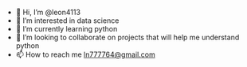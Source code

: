 - 👋 Hi, I’m @leon4113
- 👀 I’m interested in data science
- 🌱 I’m currently learning python
- 💞️ I’m looking to collaborate on projects that will help me understand python
- 📫 How to reach me ln777764@gmail.com

<!---
leon4113/leon4113 is a ✨ special ✨ repository because its `README.md` (this file) appears on your GitHub profile.
You can click the Preview link to take a look at your changes.
--->
